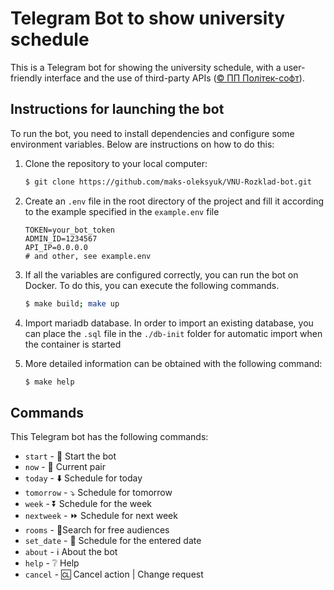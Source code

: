 # Telegram Bot to show university schedule

This is a Telegram bot for showing the university schedule,
with a user-friendly interface and the use of third-party APIs ([© ПП Політек-софт]).

## Instructions for launching the bot

To run the bot, you need to install dependencies and configure some environment
variables. Below are instructions on how to do this:

1. Clone the repository to your local computer:

    ```sh
    $ git clone https://github.com/maks-oleksyuk/VNU-Rozklad-bot.git
    ```

2. Create an `.env` file in the root directory of the project
   and fill it according to the example specified in the `example.env` file

    ```dotenv
    TOKEN=your_bot_token
    ADMIN_ID=1234567
    API_IP=0.0.0.0
    # and other, see example.env
    ```
3. If all the variables are configured correctly, you can run the bot on Docker.
   To do this, you can execute the following commands.

    ```sh
    $ make build; make up
    ```

4. Import mariadb database. In order to import an existing database,
   you can place the `.sql` file in the `./db-init` folder for automatic import
   when the container is started

5. More detailed information can be obtained with the following command:

   ```sh
   $ make help
   ```

## Commands

This Telegram bot has the following commands:

* `start`    - 🚀 Start the bot
* `now`      - 🔆 Current pair
* `today`    - ⬇️ Schedule for today
* `tomorrow` - ⤵️ Schedule for tomorrow
* `week`     - ⏬ Schedule for the week
* `nextweek` - ⏩ Schedule for next week
* `rooms`    - 🚪Search for free audiences
* `set_date` - 📆 Schedule for the entered date
* `about`    - ℹ️ About the bot
* `help`     - ❔ Help
* `cancel`   - 🆑 Cancel action | Change request

[© ПП Політек-софт]: http://www.politek-soft.kiev.ua